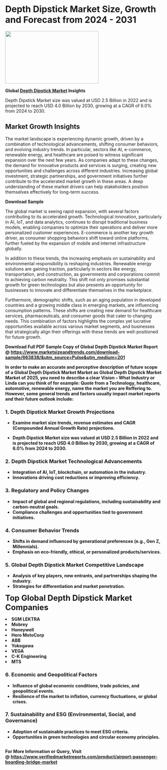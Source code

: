 <H1>Depth Dipstick Market Size, Growth and Forecast from 2024 - 2031</H1><img class="aligncenter size-medium wp-image-584254" src="https://thirdeyenews.in/wp-content/uploads/2024/09/Global-Market-Research-300x168.jpeg" alt="" width="300" height="168" /><p><strong>Global&nbsp;<a href="https://www.marketsizeandtrends.com/download-sample/663838/&amp;utm_source=Pulse&amp;utm_medium=201">Depth Dipstick Market</a> Insights</strong></p><p>Depth Dipstick Market size was valued at USD 2.5 Billion in 2022 and is projected to reach USD 4.0 Billion by 2030, growing at a CAGR of 6.0% from 2024 to 2030.</p><p><h2>Market Growth Insights</h2> <p>The market landscape is experiencing dynamic growth, driven by a combination of technological advancements, shifting consumer behaviors, and evolving industry trends. In particular, sectors like AI, e-commerce, renewable energy, and healthcare are poised to witness significant expansion over the next few years. As companies adapt to these changes, the demand for innovative products and services is surging, creating new opportunities and challenges across different industries. Increasing global investment, strategic partnerships, and government initiatives further contribute to the accelerated market growth in these areas. A deep understanding of these market drivers can help stakeholders position themselves effectively for long-term success.</p> <p><strong>Download Sample</strong></p> <p>The global market is seeing rapid expansion, with several factors contributing to its accelerated growth. Technological innovation, particularly in AI, IoT, and data analytics, continues to disrupt traditional business models, enabling companies to optimize their operations and deliver more personalized customer experiences. E-commerce is another key growth driver, as consumer shopping behaviors shift toward online platforms, further fueled by the expansion of mobile and internet infrastructure globally.</p> <p>In addition to these trends, the increasing emphasis on sustainability and environmental responsibility is reshaping industries. Renewable energy solutions are gaining traction, particularly in sectors like energy, transportation, and construction, as governments and corporations commit to achieving carbon neutrality. This shift not only promises substantial growth for green technologies but also presents an opportunity for businesses to innovate and differentiate themselves in the marketplace.</p> <p>Furthermore, demographic shifts, such as an aging population in developed countries and a growing middle class in emerging markets, are influencing consumption patterns. These shifts are creating new demand for healthcare services, pharmaceuticals, and consumer goods that cater to changing needs. This combination of factors highlights the complex yet lucrative opportunities available across various market segments, and businesses that strategically align their offerings with these trends are well-positioned for future growth.</p> <p><strong></p><p><span class=""><strong>Download Full PDF Sample Copy of Global Depth Dipstick Market Report</strong> @ <a href="https://www.marketsizeandtrends.com/download-sample/663838/&amp;utm_source=Pulse&amp;utm_medium=201" target="_blank">https://www.marketsizeandtrends.com/download-sample/663838/&amp;utm_source=Pulse&amp;utm_medium=201</a></span></p><p>In order to make an accurate and perceptive description of future scope of a Global&nbsp;Depth Dipstick Market Market as Global&nbsp;Depth Dipstick Market Market of 2025, you need to describe a clear Vision &ndash; What Industry or Linda can you think of for example: Quote from a Technology, healthcare, automotive, renewable energy, name the market you are Reffering to. However, some general trends and factors usually impact market reports and their future outlook include:</p><h3>1.&nbsp;<strong>Depth Dipstick Market Growth Projections</strong></h3><ul><li>Examine market size trends, revenue estimates and CAGR (Compounded Annual Growth Rate) projections.</li><li><p>Depth Dipstick Market size was valued at USD 2.5 Billion in 2022 and is projected to reach USD 4.0 Billion by 2030, growing at a CAGR of 6.0% from 2024 to 2030.</p></li></ul><h3>2.&nbsp;<strong>Depth Dipstick Market Technological Advancements</strong></h3><ul><li>Integration of AI, IoT, blockchain, or automation in the industry.</li><li>Innovations driving cost reductions or improving efficiency.</li></ul><h3>3.&nbsp;<strong>Regulatory and Policy Changes</strong></h3><ul><li>Impact of global and regional regulations, including sustainability and carbon-neutral goals.</li><li>Compliance challenges and opportunities tied to government initiatives.</li></ul><h3>4.&nbsp;<strong>Consumer Behavior Trends</strong></h3><ul><li>Shifts in demand influenced by generational preferences (e.g., Gen Z, Millennials).</li><li>Emphasis on eco-friendly, ethical, or personalized products/services.</li></ul><h3>5.&nbsp;<strong>Global Depth Dipstick Market Competitive Landscape</strong></h3><ul><li>Analysis of key players, new entrants, and partnerships shaping the industry.</li><li>Strategies for differentiation and market penetration.</li></ul><p data-pm-slice="1 1 []"><span style="color: inherit; font-family: inherit; font-size: 25px;">Top Global Depth Dipstick Market Companies</span></p><div class="" data-test-id=""><p><li>SGM LEKTRA</li><li> Mobrey</li><li> Honeywell</li><li> Hero MotoCorp</li><li> ABB</li><li> Yokogawa</li><li> VEGA</li><li> C-K Engineering</li><li> MTS</li></p></div><h3>6.&nbsp;<strong>Economic and Geopolitical Factors</strong></h3><ul><li>Influence of global economic conditions, trade policies, and geopolitical events.</li><li>Resilience of the market to inflation, currency fluctuations, or global crises.</li></ul><h3>7.&nbsp;<strong>Sustainability and ESG (Environmental, Social, and Governance)</strong></h3><ul><li>Adoption of sustainable practices to meet ESG criteria.</li><li>Opportunities in green technologies and circular economy principles.</li></ul><h2><strong style="font-size: 14px;">For More Information or Query, Visit @&nbsp;</strong><a style="background-color: #ffffff; font-size: 14px;" href="https://www.marketsizeandtrends.com/report/depth-dipstick-market/" target="_blank">https://www.verifiedmarketreports.com/product/airport-passenger-boarding-bridge-market</a></h2>
